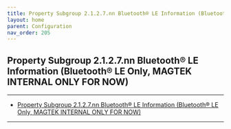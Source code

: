 ```yaml
---
title: Property Subgroup 2.1.2.7.nn Bluetooth® LE Information (Bluetooth® LE Only, MAGTEK INTERNAL ONLY FOR NOW)
layout: home
parent: Configuration
nav_order: 205
---
```


## Property Subgroup 2.1.2.7.nn Bluetooth® LE Information (Bluetooth® LE Only, MAGTEK INTERNAL ONLY FOR NOW)

---

- [Property Subgroup 2.1.2.7.nn Bluetooth® LE Information (Bluetooth® LE Only, MAGTEK INTERNAL ONLY FOR NOW)](#property-subgroup-2127nn-bluetooth®-le-information-bluetooth®-le-only,-magtek-internal-only-for-now)

---


##